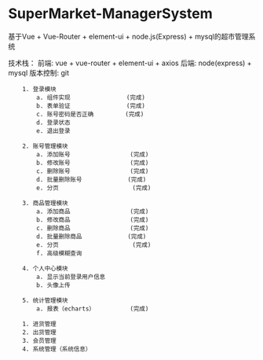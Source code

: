 # SuperMarket-ManagerSystem
基于Vue + Vue-Router + element-ui + node.js(Express) + mysql的超市管理系统

技术栈：
    前端: vue + vue-router + element-ui + axios 
    后端: node(express) + mysql 
    版本控制:  git
    
        1. 登录模块
            a. 组件实现                (完成)
            b. 表单验证                (完成)
            c. 账号密码是否正确         (完成)
            d. 登录状态                
            e. 退出登录

        2. 账号管理模块
            a. 添加账号                 (完成)
            b. 修改账号                 (完成)        
            c. 删除账号                 (完成)
            d. 批量删除账号             (完成)
            e. 分页                     (完成)

        3. 商品管理模块
            a. 添加商品                 (完成)
            b. 修改商品                 (完成)
            c. 删除商品                 (完成)
            d. 批量删除商品             (完成)
            e. 分页                     (完成)
            f. 高级模糊查询

        4. 个人中心模块
            a. 显示当前登录用户信息
            b. 头像上传

        5. 统计管理模块
            a. 报表（echarts）          (完成)
            
        1. 进货管理
        2. 出货管理
        3. 会员管理
        4. 系统管理（系统信息）
